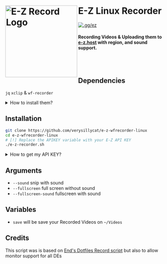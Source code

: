# E-Z Linux Recorder [<img src="https://r2.e-z.host/9e3dd702-42ab-4d6b-a8a0-b1a4ab53af33/35jx47l1.png" width="225" align="left" alt="E-Z Record Logo">](https://github.com/verysillycat/e-z-wfrecorder-linux)
[![.gg/ez](https://img.shields.io/discord/1207691698386501634.svg?color=768AD4&label=.gg/ez&logo=discord&logoColor=white)](https://discord.gg/ez)
#### Recording Videos & Uploading them to [e-z.host](https://e-z.host) with region, and sound support.
<br><br>
## Dependencies
`jq` `xclip` & `wf-recorder`
<details>
<summary>How to install them?</summary>
Go to your prefered terminal and execute this command depending on your Distro.

- **Debian/Ubuntu**: `sudo apt install wf-recorder jq xclip`
- **Fedora**: `sudo dnf install wf-recorder jq xclip`
- **Gentoo**: `sudo emerge -av gui-apps/wf-recorder app-misc/jq x11-misc/xclip`
- **Arch**: `sudo pacman -S wf-recorder jq xclip`

</details>

## Installation
   ```bash
   git clone https://github.com/verysillycat/e-z-wfrecorder-linux
   cd e-z-wfrecorder-linux
   # [!] Replace the APIKEY variable with your E-Z API KEY 
   ./e-z-recorder.sh 
   ```
<details>
<summary>How to get my API KEY?</summary>
Log in to E-Z, Click on your User Modal on the top right, Go to Account, and Copy your API KEY<br>
Now paste that API KEY into the Script
</details>

## Arguments
* `--sound` snip with sound 
* `--fullscreen` full screen without sound
* `--fullscreen-sound` fullscreen with sound

## Variables
* `save` will be save your Recorded Videos on `~/Videos`


## Credits
This script was is based on [End's Dotfiles Record script](https://github.com/end-4/dots-hyprland/blob/main/.config/ags/scripts/record-script.sh) but also to allow monitor support for all DEs